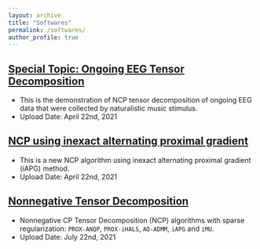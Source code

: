 ```yaml
---
layout: archive
title: "Softwares"
permalink: /softwares/
author_profile: true
---
```


<a href="https://github.com/wangdeqing/Ongoing_EEG_Tensor_Decomposition" target="_blank"><strong>Special Topic: Ongoing EEG Tensor Decomposition</strong></a>
------
- This is the demonstration of NCP tensor decomposition of ongoing EEG data that were collected by naturalistic music stimulus.
- Upload Date: April 22nd, 2021

<a href="https://github.com/wangdeqing/Inexact_Alternating_Proximal_Gradient" target="_blank"><strong>NCP using inexact alternating proximal gradient</strong></a>
------
- This is a new NCP algorithm using inexact alternating proximal gradient (iAPG) method.
- Upload Date: April 22nd, 2021

<a href="https://github.com/wangdeqing/Nonnegative_Tensor_Decomposition" target="_blank"><strong>Nonnegative Tensor Decomposition</strong></a>
------
- Nonnegative CP Tensor Decomposition (NCP) algorithms with sparse regularization: `PROX-ANQP`, `PROX-iHALS`, `AO-ADMM`, `iAPG` and `iMU`.
- Upload Date: July 22nd, 2021

